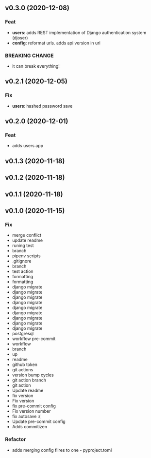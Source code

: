 ## v0.3.0 (2020-12-08)

### Feat

- **users**: adds REST implementation of Django authentication system (djoser)
- **config**: reformat urls. adds api version in url

### BREAKING CHANGE

- it can break everything!

## v0.2.1 (2020-12-05)

### Fix

- **users**: hashed password save

## v0.2.0 (2020-12-01)

### Feat

- adds users app

## v0.1.3 (2020-11-18)

## v0.1.2 (2020-11-18)

## v0.1.1 (2020-11-18)

## v0.1.0 (2020-11-15)

### Fix

- merge conflict
- update readme
- runing test
- branch
- pipenv scripts
- .gitignore
- branch
- test action
- formatting
- formatting
- django migrate
- django migrate
- django migrate
- django migrate
- django migrate
- django migrate
- django migrate
- django migrate
- django migrate
- postgresql
- workflow pre-commit
- workflow
- branch
- up
- readme
- github token
- git actions
- version bump cycles
- git action branch
- git action
- Update readme
- fix version
- Fix version
- fix pre-commit config
- Fix version number
- fix autosave :(
- Update pre-commit config
- Adds commitizen

### Refactor

- adds merging config filres to one - pyproject.toml
